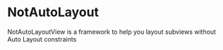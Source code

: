 # NotAutoLayout
NotAutoLayoutView is a framework to help you layout subviews without Auto Layout constraints
